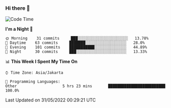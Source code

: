 ### Hi there 👋

<!--
**rmsubekti/rmsubekti** is a ✨ _special_ ✨ repository because its `README.md` (this file) appears on your GitHub profile.

Here are some ideas to get you started:

- 🔭 I’m currently working on ...
- 🌱 I’m currently learning ...
- 👯 I’m looking to collaborate on ...
- 🤔 I’m looking for help with ...
- 💬 Ask me about ...
- 📫 How to reach me: ...
- 😄 Pronouns: ...
- ⚡ Fun fact: ...
-->

<!--START_SECTION:waka-->
![Code Time](http://img.shields.io/badge/Code%20Time-0%20secs-blue)

**I'm a Night 🦉** 

```text
🌞 Morning    31 commits     ███░░░░░░░░░░░░░░░░░░░░░░   13.78% 
🌆 Daytime    63 commits     ███████░░░░░░░░░░░░░░░░░░   28.0% 
🌃 Evening    101 commits    ███████████░░░░░░░░░░░░░░   44.89% 
🌙 Night      30 commits     ███░░░░░░░░░░░░░░░░░░░░░░   13.33%

```


📊 **This Week I Spent My Time On** 

```text
⌚︎ Time Zone: Asia/Jakarta

💬 Programming Languages: 
Other                    5 hrs 23 mins       █████████████████████████   100.0%

```


 Last Updated on 31/05/2022 00:29:21 UTC
<!--END_SECTION:waka-->
